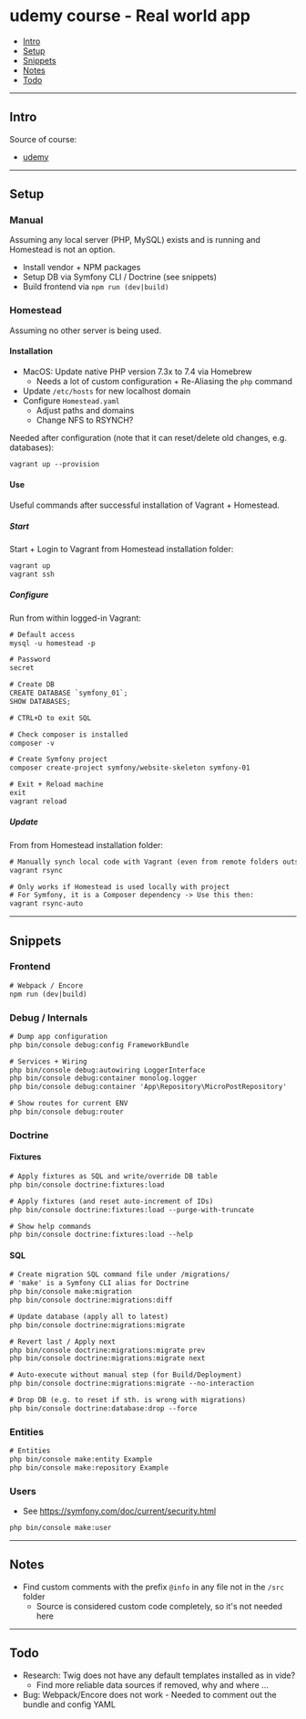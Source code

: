 # udemy course - Real world app

- [Intro](#intro)
- [Setup](#setup)
- [Snippets](#snippets)
- [Notes](#notes)
- [Todo](#todo)

---

## Intro

Source of course:

- [udemy](https://www.udemy.com/course/learn-symfony-4-hands-on-creating-a-real-world-application)

---

## Setup

### Manual

Assuming any local server (PHP, MySQL) exists and is running and Homestead is not an option.

- Install vendor + NPM packages
- Setup DB via Symfony CLI / Doctrine (see snippets)
- Build frontend via `npm run (dev|build)`

### Homestead

Assuming no other server is being used.

#### Installation

- MacOS: Update native PHP version 7.3x to 7.4 via Homebrew
  - Needs a lot of custom configuration + Re-Aliasing the `php` command
- Update `/etc/hosts` for new localhost domain
- Configure `Homestead.yaml`
  - Adjust paths and domains
  - Change NFS to RSYNCH?

Needed after configuration (note that it can reset/delete old changes, e.g. databases):

```txt
vagrant up --provision
```

#### Use

Useful commands after successful installation of Vagrant + Homestead.

##### Start

Start + Login to Vagrant from Homestead installation folder:

```txt
vagrant up
vagrant ssh
```

##### Configure

Run from within logged-in Vagrant:

```txt
# Default access
mysql -u homestead -p

# Password
secret

# Create DB
CREATE DATABASE `symfony_01`;
SHOW DATABASES;

# CTRL+D to exit SQL

# Check composer is installed
composer -v

# Create Symfony project
composer create-project symfony/website-skeleton symfony-01

# Exit + Reload machine
exit
vagrant reload
```

##### Update

From from Homestead installation folder:

```txt
# Manually synch local code with Vagrant (even from remote folders outside cwd)
vagrant rsync

# Only works if Homestead is used locally with project
# For Symfony, it is a Composer dependency -> Use this then:
vagrant rsync-auto
```

---

## Snippets

### Frontend

```txt
# Webpack / Encore
npm run (dev|build)
```

### Debug / Internals

```txt
# Dump app configuration
php bin/console debug:config FrameworkBundle

# Services + Wiring
php bin/console debug:autowiring LoggerInterface
php bin/console debug:container monolog.logger
php bin/console debug:container 'App\Repository\MicroPostRepository'

# Show routes for current ENV
php bin/console debug:router
```

### Doctrine

#### Fixtures

```txt
# Apply fixtures as SQL and write/override DB table
php bin/console doctrine:fixtures:load

# Apply fixtures (and reset auto-increment of IDs)
php bin/console doctrine:fixtures:load --purge-with-truncate

# Show help commands
php bin/console doctrine:fixtures:load --help
```

#### SQL

```txt
# Create migration SQL command file under /migrations/
# 'make' is a Symfony CLI alias for Doctrine
php bin/console make:migration
php bin/console doctrine:migrations:diff

# Update database (apply all to latest)
php bin/console doctrine:migrations:migrate

# Revert last / Apply next
php bin/console doctrine:migrations:migrate prev
php bin/console doctrine:migrations:migrate next

# Auto-execute without manual step (for Build/Deployment)
php bin/console doctrine:migrations:migrate --no-interaction

# Drop DB (e.g. to reset if sth. is wrong with migrations)
php bin/console doctrine:database:drop --force
```

### Entities

```txt
# Entities
php bin/console make:entity Example
php bin/console make:repository Example
```

### Users

- See https://symfony.com/doc/current/security.html

```txt
php bin/console make:user
```

---

## Notes

- Find custom comments with the prefix `@info` in any file not in the `/src` folder
  - Source is considered custom code completely, so it's not needed here

---

## Todo

- Research: Twig does not have any default templates installed as in vide?
  - Find more reliable data sources if removed, why and where ...
- Bug: Webpack/Encore does not work - Needed to comment out the bundle and config YAML
